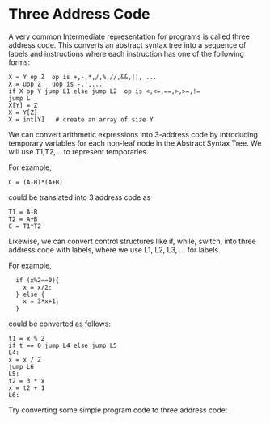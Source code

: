# Three Address Code
A very common Intermediate representation for programs is called three address code.
This converts an abstract syntax tree into a sequence of labels and instructions
where each instruction has one of the following forms:
```
X = Y op Z  op is +,-,*,/,%,//,&&,||, ...
X = uop Z   uop is -,!,...
if X op Y jump L1 else jump L2  op is <,<=,==,>,>=,!=
jump L
X[Y] = Z
X = Y[Z]
X = int[Y]   # create an array of size Y
```
We can convert arithmetic expressions into 3-address code 
by introducing temporary variables for each non-leaf node in the Abstract Syntax Tree. 
We will use T1,T2,... to represent temporaries.

For example, 
```
C = (A-B)*(A+B)
```
could be translated into 3 address code as
```
T1 = A-B
T2 = A+B
C = T1*T2
```
Likewise, we can convert control structures like if, while, switch, into three address code with labels,
where we use L1, L2, L3, ... for labels.

For example,
```
  if (x%2==0){
    x = x/2;
  } else {
    x = 3*x+1;
  }
```
could be converted as follows:
```
t1 = x % 2
if t == 0 jump L4 else jump L5
L4:
x = x / 2
jump L6
L5:
t2 = 3 * x
x = t2 + 1
L6:
```

Try converting some simple program code to three address code:
